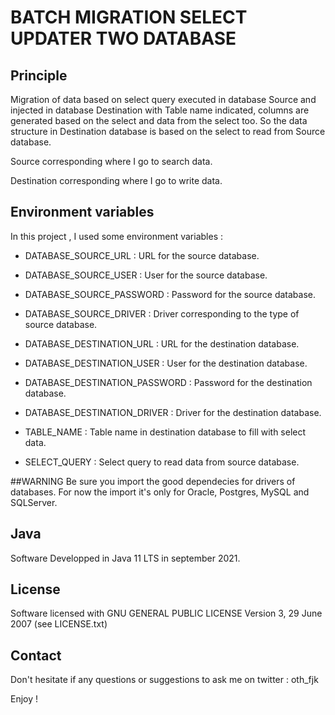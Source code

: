 # BATCH MIGRATION SELECT UPDATER TWO DATABASE
## Principle

Migration of data based on select query executed in database Source and injected in database Destination with Table name indicated, columns are generated based on the select and data from the select too.
So the data structure in Destination database is based on the select to read from Source database.

Source corresponding where I go to search data.

Destination corresponding where I go to write data. 

## Environment variables

In this project , I used some environment variables : 

- DATABASE_SOURCE_URL : URL for the source database.
- DATABASE_SOURCE_USER : User for the source database.
- DATABASE_SOURCE_PASSWORD : Password for the source database.
- DATABASE_SOURCE_DRIVER : Driver corresponding to the type of source database.

- DATABASE_DESTINATION_URL : URL for the destination database.
- DATABASE_DESTINATION_USER : User for the destination database.
- DATABASE_DESTINATION_PASSWORD : Password for the destination database.
- DATABASE_DESTINATION_DRIVER : Driver for the destination database.

- TABLE_NAME : Table name in destination database  to fill with select data.
- SELECT_QUERY : Select query to read data from source database.

##WARNING
Be sure you import the good dependecies for drivers of databases.
For now the import it's only for Oracle, Postgres, MySQL and SQLServer.

## Java

Software Developped in Java 11 LTS in september 2021.

## License

Software licensed with GNU GENERAL PUBLIC LICENSE Version 3, 29 June 2007 (see LICENSE.txt)

## Contact

Don't hesitate if any questions or suggestions to ask me on twitter : oth_fjk

Enjoy !
